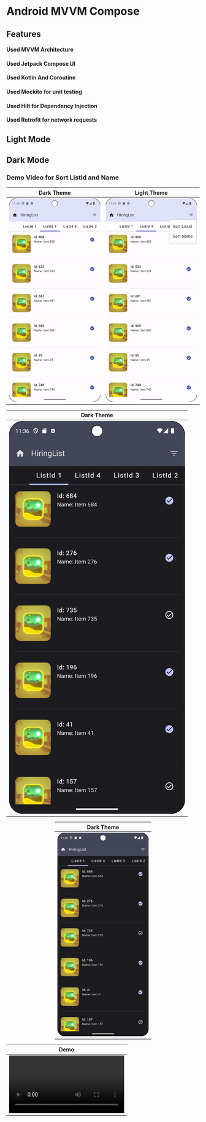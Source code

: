 # Android MVVM Compose 

## Features
#### Used MVVM Architecture
#### Used Jetpack Compose UI
#### Used Kotlin And Coroutine
#### Used Mockito for unit testing 
#### Used Hilt for Dependency Injection
#### Used Retrofit for network requests

## Light Mode

## Dark Mode

### Demo Video for Sort ListId and Name


| Dark Theme | Light Theme | 
|------------|-------------|
| ![Light Theme](newLightMode.png) | ![Light Theme](newSortIdName.png) |


| Dark Theme |
|------------|
| ![Light Theme](newDarkMode.png) |


<div align="center" style="width: 50%; margin: 0 auto;">

| Dark Theme |
|------------|
| ![Dark Theme](newDarkMode.png) |

</div>


| Demo |
|------------|
| ![Demo](SortIdName.mp4) |
